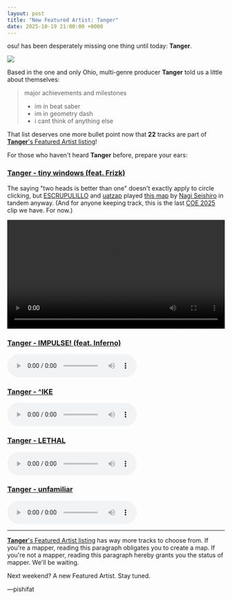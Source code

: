 ```yaml
---
layout: post
title: "New Featured Artist: Tanger"
date: 2025-10-19 21:00:00 +0000
---
```


osu! has been desperately missing one thing until today: **Tanger**.

![](https://assets.ppy.sh/artists/507/header.jpg)

Based in the one and only Ohio, multi-genre producer **Tanger** told us a little about themselves:

> major achievements and milestones
> 
> - im in beat saber
> - im in geometry dash 
> - i cant think of anything else

That list deserves one more bullet point now that **22** tracks are part of [**Tanger**'s Featured Artist listing](https://osu.ppy.sh/beatmaps/artists/507)!

For those who haven't heard **Tanger** before, prepare your ears:

### [Tanger - tiny windows (feat. Frizk)](https://assets.ppy.sh/artists/507/tinywindows/Tanger%20-%20tiny%20windows%20(feat.%20Frizk).osz)

The saying "two heads is better than one" doesn't exactly apply to circle clicking, but [ESCRUPULILLO](https://osu.ppy.sh/users/18217876) and [uatzap](https://osu.ppy.sh/users/16509171) played [this map](https://osu.ppy.sh/beatmapsets/2391171) by [Nagi Seishiro](https://osu.ppy.sh/users/6300910) in tandem anyway. (And for anyone keeping track, this is the last [COE 2025](/wiki/Community/cavoe's_osu!_event) clip we have. For now.)

<div align="center" class="osu-md__paragraph">
    <video width="100%" controls>
        <source src="https://assets.ppy.sh/artists/507/release_showcase.mp4" type="video/mp4" preload="none">
    </video>
</div>

### [Tanger - IMPULSE! (feat. Inferno)](https://assets.ppy.sh/artists/507/IMPULSE!/Tanger%20-%20IMPULSE!%20(feat.%20Inferno).osz)

<audio controls>
    <source src="ttps://assets.ppy.sh/artists/507/IMPULSE!/Tanger%20-%20IMPULSE!%20(feat.%20Inferno).mp3">
</audio>

### [Tanger - ^IKE](https://assets.ppy.sh/artists/507/BONUSx2/Tanger%20-%20%5EIKE.osz)

<audio controls>
    <source src="https://assets.ppy.sh/artists/507/BONUSx2/Tanger%20-%20%5EIKE.mp3">
</audio>

### [Tanger - LETHAL](https://assets.ppy.sh/artists/507/splice%20ep/Tanger%20-%20LETHAL.osz)

<audio controls>
    <source src="https://assets.ppy.sh/artists/507/splice%20ep/Tanger%20-%20LETHAL.mp3">
</audio>

### [Tanger - unfamiliar](https://assets.ppy.sh/artists/507/unfamiliar/Tanger%20-%20unfamiliar.osz)

<audio controls>
    <source src="https://assets.ppy.sh/artists/507/unfamiliar/Tanger%20-%20unfamiliar.mp3">
</audio>

---

[**Tanger**'s Featured Artist listing](https://osu.ppy.sh/beatmaps/artists/507) has way more tracks to choose from. If you're a mapper, reading this paragraph obligates you to create a map. If you're not a mapper, reading this paragraph hereby grants you the status of mapper. We'll be waiting.

Next weekend? A new Featured Artist. Stay tuned.

—pishifat
